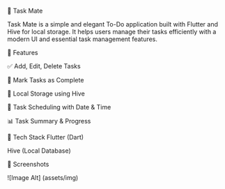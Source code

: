 📝 Task Mate


Task Mate is a simple and elegant To-Do application built with Flutter and Hive for local storage. It helps users manage their tasks efficiently with a modern UI and essential task management features.

📌 Features


✅ Add, Edit, Delete Tasks


🔄 Mark Tasks as Complete


💾 Local Storage using Hive


📅 Task Scheduling with Date & Time


📊 Task Summary & Progress


🔧 Tech Stack
Flutter (Dart)

Hive (Local Database)


📸 Screenshots

![Image Alt] (assets/img)
